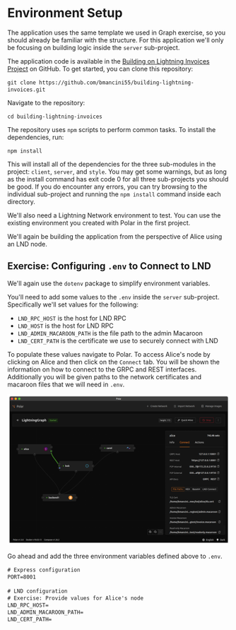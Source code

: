 # Environment Setup

The application uses the same template we used in Graph exercise, so you should already be familiar with the structure. For this application we'll only be focusing on building logic inside the `server` sub-project.

The application code is available in the [Building on Lightning Invoices Project](https://github.com/bmancini55/building-lightning-invoices) on GitHub. To get started, you can clone this repository:

```
git clone https://github.com/bmancini55/building-lightning-invoices.git
```

Navigate to the repository:

```
cd building-lightning-invoices
```

The repository uses `npm` scripts to perform common tasks. To install the dependencies, run:

```
npm install
```

This will install all of the dependencies for the three sub-modules in the project: `client`, `server`, and `style`. You may get some warnings, but as long as the install command has exit code 0 for all three sub-projects you should be good. If you do encounter any errors, you can try browsing to the individual sub-project and running the `npm install` command inside each directory.

We'll also need a Lightning Network environment to test. You can use the existing environment you created with Polar in the first project.

We'll again be building the application from the perspective of Alice using an LND node.

## Exercise: Configuring `.env` to Connect to LND

We'll again use the `dotenv` package to simplify environment variables.

You'll need to add some values to the `.env` inside the `server` sub-project. Specifically we'll set values for the following:

- `LND_RPC_HOST` is the host for LND RPC
- `LND_HOST` is the host for LND RPC
- `LND_ADMIN_MACAROON_PATH` is the file path to the admin Macaroon
- `LND_CERT_PATH` is the certificate we use to securely connect with LND

To populate these values navigate to Polar. To access Alice's node by clicking on Alice and then click on the `Connect` tab. You will be shown the information on how to connect to the GRPC and REST interfaces. Additionally you will be given paths to the network certificates and macaroon files that we will need in `.env`.

![Connect to Alice](../images/ch1_polar_connect_to_alice.png)

Go ahead and add the three environment variables defined above to `.env`.

```
# Express configuration
PORT=8001

# LND configuration
# Exercise: Provide values for Alice's node
LND_RPC_HOST=
LND_ADMIN_MACAROON_PATH=
LND_CERT_PATH=
```
